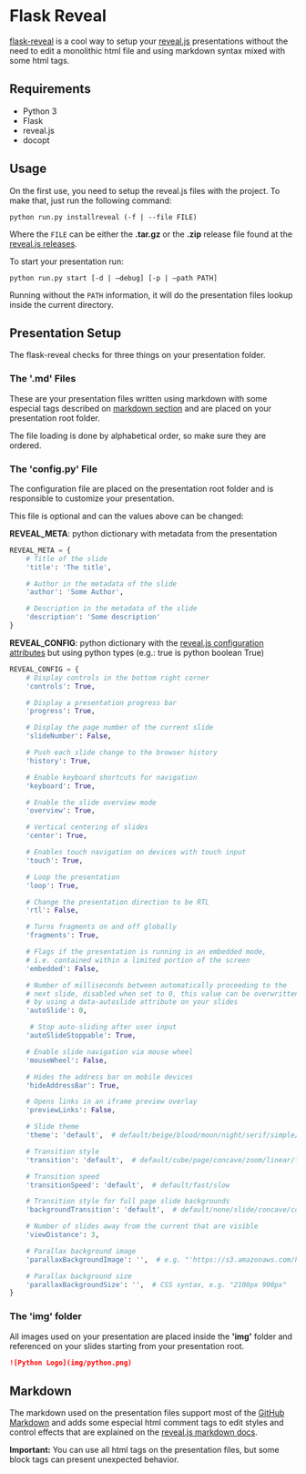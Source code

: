 # Flask Reveal

[flask-reveal](https://github.com/humrochagf/flask-reveal) is a cool way to setup your [reveal.js](https://github.com/hakimel/reveal.js) presentations without the need to edit a monolithic html file and using markdown syntax mixed with some html tags.

## Requirements

 - Python 3
 - Flask
 - reveal.js
 - docopt

## Usage

On the first use, you need to setup the reveal.js files with the project. To make that, just run the following command:

```
python run.py installreveal (-f | --file FILE)
```

Where the `FILE` can be either the **.tar.gz** or the **.zip** release file found at the [reveal.js releases](https://github.com/hakimel/reveal.js/releases).

To start your presentation run:

```
python run.py start [-d | –debug] [-p | –path PATH]
```

Running without the `PATH` information, it will do the presentation files lookup inside the current directory.

## Presentation Setup

The flask-reveal checks for three things on your presentation folder.

### The '.md' Files

These are your presentation files written using markdown with some especial tags described on [markdown section](#markdown) and are placed on your presentation root folder.

The file loading is done by alphabetical order, so make sure they are ordered.

### The 'config.py' File

The configuration file are placed on the presentation root folder and is responsible to customize your presentation.

This file is optional and can the values above can be changed:

**REVEAL_META**: python dictionary with metadata from the presentation

```python
REVEAL_META = {
    # Title of the slide
    'title': 'The title',

    # Author in the metadata of the slide
    'author': 'Some Author',

    # Description in the metadata of the slide
    'description': 'Some description'
}
```
**REVEAL_CONFIG**: python dictionary with the [reveal.js configuration attributes](https://github.com/hakimel/reveal.js/#configuration) but using python types (e.g.: true is python boolean True)

```python
REVEAL_CONFIG = {
    # Display controls in the bottom right corner
    'controls': True,

    # Display a presentation progress bar
    'progress': True,

    # Display the page number of the current slide
    'slideNumber': False,

    # Push each slide change to the browser history
    'history': True,

    # Enable keyboard shortcuts for navigation
    'keyboard': True,

    # Enable the slide overview mode
    'overview': True,

    # Vertical centering of slides
    'center': True,

    # Enables touch navigation on devices with touch input
    'touch': True,

    # Loop the presentation
    'loop': True,

    # Change the presentation direction to be RTL
    'rtl': False,

    # Turns fragments on and off globally
    'fragments': True,

    # Flags if the presentation is running in an embedded mode,
    # i.e. contained within a limited portion of the screen
    'embedded': False,

    # Number of milliseconds between automatically proceeding to the
    # next slide, disabled when set to 0, this value can be overwritten
    # by using a data-autoslide attribute on your slides
    'autoSlide': 0,

     # Stop auto-sliding after user input
    'autoSlideStoppable': True,

    # Enable slide navigation via mouse wheel
    'mouseWheel': False,

    # Hides the address bar on mobile devices
    'hideAddressBar': True,

    # Opens links in an iframe preview overlay
    'previewLinks': False,

    # Slide theme
    'theme': 'default',  # default/beige/blood/moon/night/serif/simple/sky/solarized

    # Transition style
    'transition': 'default',  # default/cube/page/concave/zoom/linear/fade/none

    # Transition speed
    'transitionSpeed': 'default',  # default/fast/slow

    # Transition style for full page slide backgrounds
    'backgroundTransition': 'default',  # default/none/slide/concave/convex/zoom

    # Number of slides away from the current that are visible
    'viewDistance': 3,

    # Parallax background image
    'parallaxBackgroundImage': '',  # e.g. "'https://s3.amazonaws.com/hakim-static/reveal-js/reveal-parallax-1.jpg'"

    # Parallax background size
    'parallaxBackgroundSize': '',  # CSS syntax, e.g. "2100px 900px"
}
```

### The 'img' folder

All images used on your presentation are placed inside the **'img'** folder and referenced on your slides starting from your presentation root.

```markdown
![Python Logo](img/python.png)
```

## Markdown

The markdown used on the presentation files support most of the [GitHub Markdown](https://help.github.com/articles/markdown-basics) and adds some especial html comment tags to edit styles and control effects that are explained on the [reveal.js markdown docs](https://github.com/hakimel/reveal.js/#markdown).

**Important:** You can use all html tags on the presentation files, but some block tags can present unexpected behavior.

